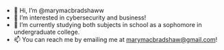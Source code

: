 - 👋 Hi, I’m @marymacbradshaww
- 👀 I’m interested in cybersecurity and business!
- 🌱 I’m currently studying both subjects in school as a sophomore in undergraduate college.
- 📫 You can reach me by emailing me at marymacbradshaw@gmail.com!

<!---
marymacbradshaww/marymacbradshaww is a ✨ special ✨ repository because its `README.md` (this file) appears on your GitHub profile.
You can click the Preview link to take a look at your changes.
--->
